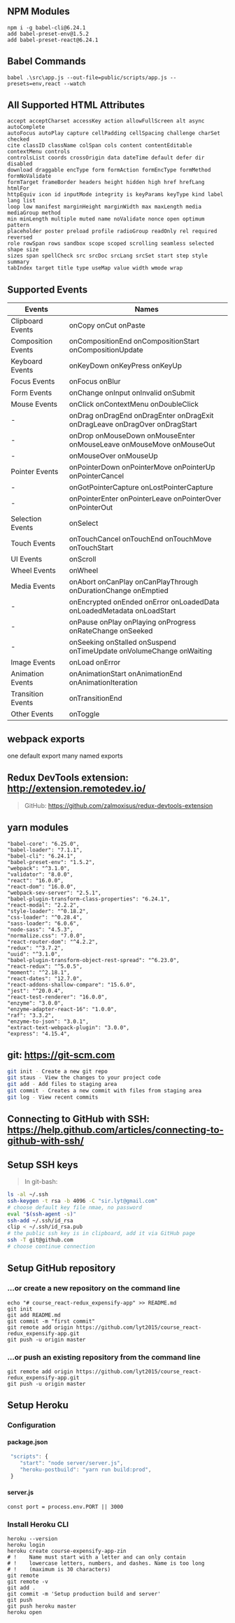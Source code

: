 ## NPM Modules

```terminla
npm i -g babel-cli@6.24.1
add babel-preset-env@1.5.2
add babel-preset-react@6.24.1
```

## Babel Commands

```terminal
babel .\src\app.js --out-file=public/scripts/app.js --presets=env,react --watch
```

## All Supported HTML Attributes

```
accept acceptCharset accessKey action allowFullScreen alt async autoComplete
autoFocus autoPlay capture cellPadding cellSpacing challenge charSet checked
cite classID className colSpan cols content contentEditable contextMenu controls
controlsList coords crossOrigin data dateTime default defer dir disabled
download draggable encType form formAction formEncType formMethod formNoValidate
formTarget frameBorder headers height hidden high href hrefLang htmlFor
httpEquiv icon id inputMode integrity is keyParams keyType kind label lang list
loop low manifest marginHeight marginWidth max maxLength media mediaGroup method
min minLength multiple muted name noValidate nonce open optimum pattern
placeholder poster preload profile radioGroup readOnly rel required reversed
role rowSpan rows sandbox scope scoped scrolling seamless selected shape size
sizes span spellCheck src srcDoc srcLang srcSet start step style summary
tabIndex target title type useMap value width wmode wrap
```

## Supported Events

| Events             | Names                                                                      |
| ------------------ | -------------------------------------------------------------------------- |
| Clipboard Events   | onCopy onCut onPaste                                                       |
| Composition Events | onCompositionEnd onCompositionStart onCompositionUpdate                    |
| Keyboard Events    | onKeyDown onKeyPress onKeyUp                                               |
| Focus Events       | onFocus onBlur                                                             |
| Form Events        | onChange onInput onInvalid onSubmit                                        |
| Mouse Events       | onClick onContextMenu onDoubleClick                                        |
| -                  | onDrag onDragEnd onDragEnter onDragExit onDragLeave onDragOver onDragStart |
| -                  | onDrop onMouseDown onMouseEnter onMouseLeave onMouseMove onMouseOut        |
| -                  | onMouseOver onMouseUp                                                      |
| Pointer Events     | onPointerDown onPointerMove onPointerUp onPointerCancel                    |
| -                  | onGotPointerCapture onLostPointerCapture                                   |
| -                  | onPointerEnter onPointerLeave onPointerOver onPointerOut                   |
| Selection Events   | onSelect                                                                   |
| Touch Events       | onTouchCancel onTouchEnd onTouchMove onTouchStart                          |
| UI Events          | onScroll                                                                   |
| Wheel Events       | onWheel                                                                    |
| Media Events       | onAbort onCanPlay onCanPlayThrough onDurationChange onEmptied              |
| -                  | onEncrypted onEnded onError onLoadedData onLoadedMetadata onLoadStart      |
| -                  | onPause onPlay onPlaying onProgress onRateChange onSeeked                  |
| -                  | onSeeking onStalled onSuspend onTimeUpdate onVolumeChange onWaiting        |
| Image Events       | onLoad onError                                                             |
| Animation Events   | onAnimationStart onAnimationEnd onAnimationIteration                       |
| Transition Events  | onTransitionEnd                                                            |
| Other Events       | onToggle                                                                   |

## webpack exports

one default export
many named exports

## Redux DevTools extension: http://extension.remotedev.io/
> GitHub: https://github.com/zalmoxisus/redux-devtools-extension

## yarn modules

```
"babel-core": "6.25.0",
"babel-loader": "7.1.1",
"babel-cli": "6.24.1",
"babel-preset-env": "1.5.2",
"webpack": "^3.1.0",
"validator": "8.0.0",
"react": "16.0.0",
"react-dom": "16.0.0",
"webpack-sev-server": "2.5.1",
"babel-plugin-transform-class-properties": "6.24.1",
"react-modal": "2.2.2",
"style-loader": "^0.18.2",
"css-loader": "^0.28.4",
"sass-loader": "6.0.6",
"node-sass": "4.5.3",
"normalize.css": "7.0.0",
"react-router-dom": "^4.2.2",
"redux": "^3.7.2",
"uuid": "^3.1.0",
"babel-plugin-transform-object-rest-spread": "^6.23.0",
"react-redux": "^5.0.5",
"moment": "^2.18.1",
"react-dates": "12.7.0",
"react-addons-shallow-compare": "15.6.0",
"jest": "^20.0.4",
"react-test-renderer": "16.0.0",
"enzyme": "3.0.0",
"enzyme-adapter-react-16": "1.0.0",
"raf": "3.3.2",
"enzyme-to-json": "3.0.1",
"extract-text-webpack-plugin": "3.0.0",
"express": "4.15.4",
```

## git: https://git-scm.com
```bash
git init - Create a new git repo
git staus - View the changes to your project code
git add - Add files to staging area
git commit - Creates a new commit with files from staging area
git log - View recent commits
```

## Connecting to GitHub with SSH: https://help.github.com/articles/connecting-to-github-with-ssh/

## Setup SSH keys
> In git-bash:
```bash
ls -al ~/.ssh
ssh-keygen -t rsa -b 4096 -C "sir.lyt@gmail.com"
# choose default key file nmae, no password
eval "$(ssh-agent -s)"
ssh-add ~/.ssh/id_rsa
clip < ~/.ssh/id_rsa.pub
# the public ssh key is in clipboard, add it via GitHub page
ssh -T git@github.com
# choose continue connection
```

## Setup GitHub repository

### …or create a new repository on the command line
```
echo "# course_react-redux_expensify-app" >> README.md
git init
git add README.md
git commit -m "first commit"
git remote add origin https://github.com/lyt2015/course_react-redux_expensify-app.git
git push -u origin master
```

### …or push an existing repository from the command line
```
git remote add origin https://github.com/lyt2015/course_react-redux_expensify-app.git
git push -u origin master
```

## Setup Heroku
### Configuration
#### package.json
```js
 "scripts": {
    "start": "node server/server.js",
    "heroku-postbuild": "yarn run build:prod",
 }
```
#### server.js
`const port = process.env.PORT || 3000`

### Install Heroku CLI
```shell
heroku --version
heroku login
heroku create course-expensify-app-zin
# !    Name must start with a letter and can only contain
# !    lowercase letters, numbers, and dashes. Name is too long
# !    (maximum is 30 characters)
git remote
git remote -v
git add .
git commit -m 'Setup production build and server'
git push
git push heroku master
heroku open
```
